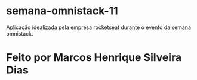 # semana-omnistack-11
Aplicação idealizada pela empresa rocketseat durante o evento da semana omnistack.
# Feito por Marcos Henrique Silveira Dias
